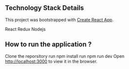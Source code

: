 ## Technology Stack Details

This project was bootstrapped with [Create React App](https://github.com/facebook/create-react-app).

React
Redux
Nodejs

## How to run the application ?

Clone the reporsitory
run npm install 
run npm run dev
Open [http://localhost:3000](http://localhost:3000) to view it in the browser.

